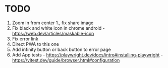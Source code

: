 # TODO

1. Zoom in from center
1., fix share image
1. Fix black and white icon in chrome android - https://web.dev/articles/maskable-icon
1. Fix error link
1. Direct PWA to this one 
1. Add infinity button or back button to error page
1. Add App tests - https://playwright.dev/docs/intro#installing-playwright - https://vitest.dev/guide/browser.html#configuration
